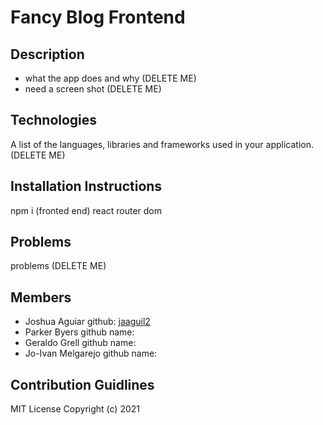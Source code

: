 # Fancy Blog Frontend

## Description
- what the app does and why (DELETE ME)
- need a screen shot (DELETE ME)


## Technologies
A list of the languages, libraries and frameworks used in your application. (DELETE ME)

## Installation Instructions
npm i (fronted end)
react router dom

## Problems
problems (DELETE ME)

## Members 

- Joshua Aguiar github: [jaaguil2](https://github.com/jaaguil2)
- Parker Byers  github name: 
- Geraldo Grell github name: 
- Jo-Ivan Melgarejo github name: 

## Contribution Guidlines


MIT License Copyright (c) 2021
